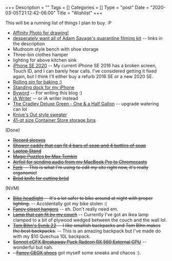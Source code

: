 +++
Description = ""
Tags = []
Categories = []
Type = "post"
Date = "2020-03-05T21:12:42-06:00"
Title = "Wishlist"
+++

This will be a running list of things I plan to buy. :P

- [Affinity Photo for drawing!](https://affinity.serif.com/en-us/photo/)
- [desperately want all of Adam Savage's quarantine filming kit](https://youtu.be/7tFwHXpxNLY) -- links in the description
- Mudroom style bench with shoe storage
- Three-bin clothes hamper
- lighting for above kitchen sink
- [iPhone SE 2020](https://www.apple.com/us/shop/goto/buy_iphone/iphone_se) -- My current iPhone SE 2016 has a broken screen, Touch ID, and I can barely hear calls. I've considered getting it fixed again, but I think I'll either buy a refurb 2016 SE or a new 2020 SE.
- [Rolling pin for baking :)](https://www.whetstonewoodenware.com/store/p31/french_rolling_pins.html)
- [Standing dock for my iPhone](https://www.amazon.com/dp/B01LD85OH6)
- [Byword](https://www.bywordapp.com/) -- For writing this blog :)
- [iA Writer](https://ia.net/writer) -- or iA writer instead
- [The Cradley Deluxe Green - One & a Half Gallon](https://haws.co.uk/collections/outdoor-watering-cans/products/the-cradley-deluxe-green-one-and-a-half-gallon) -- upgrade watering can lol
- [Knive's Out style sweater](https://www.blarney.com/irish-shop/mens-supersoft-plaited-cable-crew-neck-sweater/)
- [41-qt size Container Store storage bins](https://www.containerstore.com/s/clear-weathertight-totes/d?productId=10026213&cid=af%3Agen&ranMID=37353&ranEAID=7m8EnekPF5E&ranSiteID=7m8EnekPF5E-r54gyqZckxZ0kDgQF6hTyQ)

(Done)

- ~~[Record sleeves](https://www.amazon.com/dp/B07CYKRVRW)~~
- ~~[Shower caddy that can fit 4 bars of soap and 4 bottles of soap](https://www.amazon.com/InterDesign-Hanging-Shower-Shampoo-Conditioner/dp/B003OBY5NU/)~~
- ~~[Laptop Stand](https://thewirecutter.com/reviews/best-laptop-stands/)~~
- ~~[Magic Puzzles by Max Temkin](https://www.kickstarter.com/projects/maxtemkin/magic-puzzles/)~~
- ~~[Airfoil for sending audio from my MacBook Pro to Chromecasts](https://rogueamoeba.com/airfoil/mac/buy.php)~~
- ~~[Fork](https://fork.dev/) -- This is what I'm using to edit my site right now, it's really ergonomic!~~
- ~~[Bröd knife for cutting bröd](https://www.nytimes.com/wirecutter/out/link/14084/40311/4/56340?merchant=Amazon)~~

(NVM)

- ~~[Bike headlight](https://thewirecutter.com/reviews/best-commuter-bike-lights/) -- It's a lot safer to bike around at night with proper lighting.~~ -- Accidentally got my bike stolen :(
- ~~[Fancy closet hangers](https://www.amazon.com/dp/B000OSJMSE/)~~ -- eh. Don't really need em.
- ~~[Lamp that can fit by my couch](https://www.target.com/p/valencia-led-floor-lamp-brass-includes-energy-efficient-light-bulb-project-62-8482/-/A-54550861#)~~ -- Currently I've got an ikea lamp clamped to a bit of plywood wedged between the couch and the wall lol.
- ~~[Tom Bihn's Synik 22](https://www.tombihn.com/collections/backpacks/products/synik-22) -- I like smallish backpacks and Tom Bihn makes the best backpacks.~~ -- This is an amazing backpack but I've made do with my \$10 Quechua 10L backpack.
- ~~[Sonnet eGFX Breakaway Puck Radeon RX 560 External GPU](https://www.sonnettech.com/product/egfx-breakaway-puck560/overview.html)~~ -- wonderful but nah.
- ~~- [Fancy GEOX shoes](https://www.geox.com/en-US/man/)~~ got myself some sneaks and chacos :).
